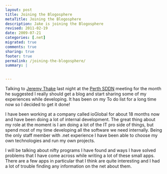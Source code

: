 ```yaml
---
layout: post
title: Joining the Blogosphere
metaTitle: Joining the Blogosphere
description: Jake is joining the Blogosphere
revised: 2011-02-19
date: 2009-07-21
categories: [.net]
migrated: true
comments: true
sharing: true
footer: true
permalink: /joining-the-blogosphere/
summary: | 
  

---
```

Talking to [Jeremy Thake][1] last night at the [Perth SDDN][2] meeting for the month he suggested I really should get a blog and start sharing some of my experiences while developing. It has been on my To do list for a long time now so I decided to get it done!

I have been working at a company called ioGlobal for about 18 months now and have been doing a lot of internal development. The great thing about my role at the moment is I am doing a lot of the IT pro side of things, but spend most of my time developing all the software we need internally. Being the only staff member with .net experience I have been able to choose my own technologies and run my own projects.

I will be talking about nifty programs I have found and ways I have solved problems that I have come across while writing a lot of these small apps. There are a few apps in particular that I think are quite interesting and I had a lot of trouble finding any information on the net about them.


  [1]: http://wss.made4the.net/
  [2]: http://sddn.org.au/
